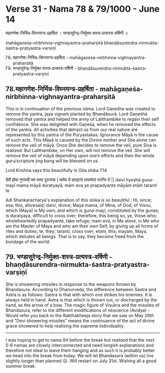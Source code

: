 # Verse 31 - Nama 78 & 79/1000 - June 14

महागणेश-निर्भिन्न-विघ्नयन्त्र-प्रहर्षिता ।
भण्डासुरेन्द्र-निर्मुक्त-शस्त्र-प्रत्यस्त्र-वर्षिणी ॥

mahāgaṇeśa-nirbhinna-vighnayantra-praharṣitā 
bhaṇḍāsurendra-nirmukta-śastra-pratyastra-varṣiṇī

78. महागणेश-निर्भिन्न-विघ्नयन्त्र-प्रहर्षिता - mahāgaṇeśa-nirbhinna-vighnayantra-praharṣitā 
79. भण्डासुरेन्द्र-निर्मुक्त-शस्त्र-प्रत्यस्त्र-वर्षिणी - bhaṇḍāsurendra-nirmukta-śastra-pratyastra-varṣiṇī

## 78.महागणेश-निर्भिन्न-विघ्नयन्त्र-प्रहर्षिता - mahāgaṇeśa-nirbhinna-vighnayantra-praharṣitā

This is in continuation of the previous nāma. Lord Gaṇeśha was created to remove the yantra, jaya vignaṁ planted by Bhandāsurā. Lord Gaṇeśhā removed that yantra and helped the army of Lalithambike to regain their self confidence. She was delighted with Gaṇeśa, when he removed the effects of the yantra.  All activities that detract us from our real nature are represented by this yantra of the Puryastakas. Ignorance Māyā is the cause of such acts. This Māyā is caused by the Divine mother  and She alone can remove the veil of māyā.  Once She decides to remove the veil, pure Śiva is realized. But Lalithambike, on Her own, will not remove the veil. She will remove the veil of māyā depending upon one’s efforts and then the whole guru/scripture jing bang will be blessed on us. 

Lord Krishna says this beautifully in Gita sloka 7.14 

दैवी ह्येषा गुणमयी मम माया दुरत्यया | मामेव ये प्रपद्यन्ते मायामेतां तरन्ति ते || 
daivī hyeṣhā guṇa-mayī mama māyā duratyayā; mām eva ye prapadyante māyām etāṁ taranti te

Adi Shankaracharya's explanation of this sloka is so beautiful : Hi, since; esa, this, aforesaid; daivi, divine; Maya mama, of Mine, of God, of Visnu, which (Maya) is My own; and which is guna-mayi, constituted by the gunas; is duratyaya, difficult to cross over; therefore, this being so, ye, those who; wholeheartedly prapadyante, take refuge; mam eva, in Me alone, in Me who am the Master of Maya and who am their own Self, by giving up all forms of rites and duties; te, they; taranti, cross over; etam, this; mayam, Maya, which deludes all beings. That is to say, they become freed from the bondage of the world.

## 79. भण्डासुरेन्द्र-निर्मुक्त-शस्त्र-प्रत्यस्त्र-वर्षिणी - bhaṇḍāsurendra-nirmukta-śastra-pratyastra-varṣiṇī

She is showering missiles in response to the weapons thrown by Bhandasura.  According to Dhanurveda, the difference between Sastra and Astra is as follows: Sastra is that with which one strikes his enemies. It is always held in hand. Astra is that which is thrown out, or discharged by the hand, as the arrow of a bow. The magic figure of Visukra and the missiles of Bhandasura, refer to the different modifications of nescience (Avidya) - Would refer you back to the Rakthabheeja story that we saw on May 26th  and "Devi showering missiles" means the continuance of the act of divine grace showered to help realising the supreme individuality.


---------------------

I was hoping to get to nama 84 before the break but realised that the next 5-6 namas are closely interconnected and need longish explanations and therefore not ideal to leave them hanging and as such it is probably better we head into the break from today. We will let Bhandasura (within us) live slightly longer than planned 😌. Will restart on July 31st. Wishing all a good summer break.
